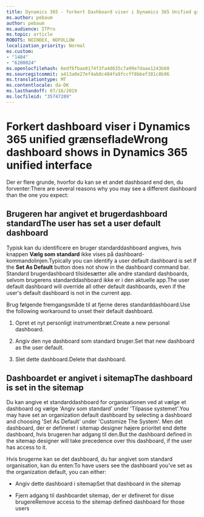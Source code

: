 ```yaml
---
title: Dynamics 365 - forkert Dashboard viser i Dynamics 365 Unified grænseflade
ms.author: pebaum
author: pebaum
ms.audience: ITPro
ms.topic: article
ROBOTS: NOINDEX, NOFOLLOW
localization_priority: Normal
ms.custom:
- "1484"
- "6200024"
ms.openlocfilehash: 6edf6fbae0174f3fa4d635c7a99e7daae1243b60
ms.sourcegitcommit: a413a0e27ef4ab8c484fa9fccff8bbef381c8b96
ms.translationtype: MT
ms.contentlocale: da-DK
ms.lasthandoff: 07/16/2019
ms.locfileid: "35747289"
---
```

# <a name="wrong-dashboard-shows-in-dynamics-365-unified-interface"></a><span data-ttu-id="03793-102">Forkert dashboard viser i Dynamics 365 unified grænseflade</span><span class="sxs-lookup"><span data-stu-id="03793-102">Wrong dashboard shows in Dynamics 365 unified interface</span></span>

<span data-ttu-id="03793-103">Der er flere grunde, hvorfor du kan se et andet dashboard end den, du forventer:</span><span class="sxs-lookup"><span data-stu-id="03793-103">There are several reasons why you may see a different dashboard than the one you expect:</span></span>

## <a name="the-user-has-set-a-user-default-dashboard"></a><span data-ttu-id="03793-104">Brugeren har angivet et brugerdashboard standard</span><span class="sxs-lookup"><span data-stu-id="03793-104">The user has set a user default dashboard</span></span> 

<span data-ttu-id="03793-105">Typisk kan du identificere en bruger standarddashboard angives, hvis knappen **Vælg som standard** ikke vises på dashboard-kommandolinjen.</span><span class="sxs-lookup"><span data-stu-id="03793-105">Typically you can identify a user default dashboard is set if the **Set As Default** button does not show in the dashboard command bar.</span></span> <span data-ttu-id="03793-106">Standard brugerdashboard tilsidesætter alle andre standard dashboards, selvom brugerens standarddashboard ikke er i den aktuelle app.</span><span class="sxs-lookup"><span data-stu-id="03793-106">The user default dashboard will override all other default dashboards, even if the user's default dashboard is not in the current app.</span></span>

<span data-ttu-id="03793-107">Brug følgende fremgangsmåde til at fjerne deres standarddashboard.</span><span class="sxs-lookup"><span data-stu-id="03793-107">Use the following workaround to unset their default dashboard.</span></span>

1. <span data-ttu-id="03793-108">Opret et nyt personligt instrumentbræt.</span><span class="sxs-lookup"><span data-stu-id="03793-108">Create a new personal dashboard.</span></span>

2. <span data-ttu-id="03793-109">Angiv den nye dashboard som standard bruger.</span><span class="sxs-lookup"><span data-stu-id="03793-109">Set that new dashboard as the user default.</span></span>

3. <span data-ttu-id="03793-110">Slet dette dashboard.</span><span class="sxs-lookup"><span data-stu-id="03793-110">Delete that dashboard.</span></span>

## <a name="the-dashboard-is-set-in-the-sitemap"></a><span data-ttu-id="03793-111">Dashboardet er angivet i sitemap</span><span class="sxs-lookup"><span data-stu-id="03793-111">The dashboard is set in the sitemap</span></span>

<span data-ttu-id="03793-112">Du kan angive et standarddashboard for organisationen ved at vælge et dashboard og vælge 'Angiv som standard' under 'Tilpasse systemet'.</span><span class="sxs-lookup"><span data-stu-id="03793-112">You may have set an organization default dashboard by selecting a dashboard and choosing 'Set As Default' under 'Customize The System'.</span></span> <span data-ttu-id="03793-113">Men det dashboard, der er defineret i sitemap designer højere prioritet end dette dashboard, hvis brugeren har adgang til den.</span><span class="sxs-lookup"><span data-stu-id="03793-113">But the dashboard defined in the sitemap designer will take precedence over this dashboard, if the user has access to it.</span></span>

<span data-ttu-id="03793-114">Hvis brugerne kan se det dashboard, du har angivet som standard organisation, kan du enten:</span><span class="sxs-lookup"><span data-stu-id="03793-114">To have users see the dashboard you've set as the organization default, you can either:</span></span>

* <span data-ttu-id="03793-115">Angiv dette dashboard i sitemap</span><span class="sxs-lookup"><span data-stu-id="03793-115">Set that dashboard in the sitemap</span></span>

* <span data-ttu-id="03793-116">Fjern adgang til dashboardet sitemap, der er defineret for disse brugere</span><span class="sxs-lookup"><span data-stu-id="03793-116">Remove access to the sitemap defined dashboard for those users</span></span>
